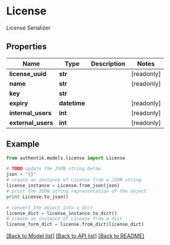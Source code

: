 # License

License Serializer

## Properties
Name | Type | Description | Notes
------------ | ------------- | ------------- | -------------
**license_uuid** | **str** |  | [readonly] 
**name** | **str** |  | [readonly] 
**key** | **str** |  | 
**expiry** | **datetime** |  | [readonly] 
**internal_users** | **int** |  | [readonly] 
**external_users** | **int** |  | [readonly] 

## Example

```python
from authentik.models.license import License

# TODO update the JSON string below
json = "{}"
# create an instance of License from a JSON string
license_instance = License.from_json(json)
# print the JSON string representation of the object
print License.to_json()

# convert the object into a dict
license_dict = license_instance.to_dict()
# create an instance of License from a dict
license_form_dict = license.from_dict(license_dict)
```
[[Back to Model list]](../README.md#documentation-for-models) [[Back to API list]](../README.md#documentation-for-api-endpoints) [[Back to README]](../README.md)


